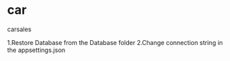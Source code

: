 # car
carsales

1.Restore Database from the Database folder
2.Change connection string in the appsettings.json
